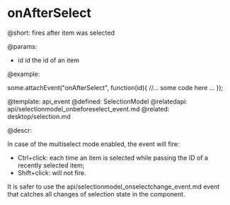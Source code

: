 onAfterSelect
=============


@short:
	fires after item was selected

@params:
- id		id		the id of an item

@example: 
	
some.attachEvent("onAfterSelect", function(id){
    //... some code here ... 
});

@template:	api_event
@defined:	SelectionModel
@relatedapi:
	api/selectionmodel_onbeforeselect_event.md
@related: 
	desktop/selection.md
	
@descr:

In case of the multiselect mode enabled, the event will fire: 

- Ctrl+click: each time an item is selected while passing the ID of a recently selected item;
- Shift+click: will not fire. 

It is safer to use the api/selectionmodel_onselectchange_event.md event that catches all changes of selection state in the component. 


